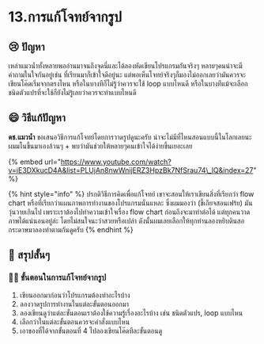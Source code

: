 # 13.การแก้โจทย์จากรูป

## 😢 ปัญหา

เหล่าแมวน้ำทั้งหลายพออ่านมาจนถึงจุดนี่และได้ลองหัดเขียนโปรแกรมกันจริงๆ หลายๆคนน่าจะมีคำถามในใจกันอยู่เช่น ที่เรียนมาก็เข้าใจดีอยู่นะ แต่พอเห็นโจทย์จริงๆก็มองไม่ออกเลยว่ามันควรจะเขียนโค๊ดเริ่มจากตรงไหน หรือในบางทีก็ไม่รู้ว่าควรจะใช้ loop แบบไหนดี หรือในบางทีแม้จะเลือกชนิดตัวแปรที่จะใช้ก็ยังไม่รู้เลยว่าควรจะทำแบบไหนดี

## 😄 วิธีแก้ปัญหา

**ดช.แมวน้ำ** ขอเสนอวิธีการแก้โจทย์โดยการวาดรูปดูนะครับ น่าจะไม่มีที่ไหนสอนแบบนี้ในโลกเลยนะผมมโนขึ้นมาเองล้วนๆ + พบว่ามันช่วยให้หลายๆคนเข้าใจได้ง่ายขึ้นเยอะเลย

{% embed url="https://www.youtube.com/watch?v=iE3DXkucD4A&list=PLUjAn8nwWnijERZ3HpzBk7NfSrau74\_lQ&index=27" %}

{% hint style="info" %}
ปรกติวิธีการคิดเพื่อแก้โจทย์ เขาจะสอนให้เราเขียนสิ่งที่เรียกว่า flow chart หรือที่เรียกว่าแผนภาพการทำงานของโปรแกรมนั่นแหละ ซึ่งผมมองว่า \(ขี้เกียจสอนเฟร้ย\) มันวุ่นวายเกินไป เพราะเราต้องไปทำความเข้าใจเรื่อง flow chart ก่อนถึงจะมาทำต่อได้ แต่ทุกคนวาดภาพได้แน่นอนอยู่ล่ะ โดยไม่สนใจนะว่าสวยหรือเปล่า ดังนั้นผมเลยเลือกให้ทุกท่านลองหยิบดินสอกระดาษมาลองทำตามกันดูครับ
{% endhint %}

## 🎯 สรุปสั้นๆ

### 👨‍🚀 ขั้นตอนในการแก้โจทย์จากรูป

1. เขียนออกมาก่อนว่าโปรแกรมต้องทำอะไรบ้าง
2. ลองวาดรูปการทำงานในแต่ละขั้นตอนออกมา
3. ลองเขียนดูว่าแต่ละขั้นตอนเราต้องใช้ความรู้เรื่องอะไรบ้าง เช่น ชนิดตัวแปร, loop แบบไหน
4. เลือกว่าในแต่ละขั้นตอนควรจะคำสั่งแบบไหน
5. เอาของที่ได้จากขั้นตอนที่ 4 ไปลองเขียนโค๊ดทีละขั้นตอนดู

